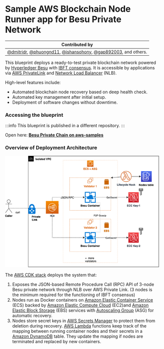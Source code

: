 # Sample AWS Blockchain Node Runner app for Besu Private Network

| Contributed by |
|:--------------------:|
| [@dmitridr](https://github.com/dmitridr), [@phuongnd11](https://github.com/phuongnd11), [@ishansohony](https://github.com/ishansohony), [@gap892003](https://github.com/gap892003), and others. |

This blueprint deploys a ready-to-test private blockchain network powered by [Hyperledger Besu](https://github.com/hyperledger/besu/) with [IBFT consensus](https://arxiv.org/abs/2002.03613). It is accessible by applications via [AWS PrivateLink](https://aws.amazon.com/privatelink/) and [Network Load Balancer](https://docs.aws.amazon.com/elasticloadbalancing/latest/network/introduction.html) (NLB).

High-level features include: 
- Automated blockchain node recovery based on deep health check.
- Automated key management after initial setup.
- Deployment of software changes without downtime.

### Accessing the blueprint

:::info
This blueprint is published in a different repository.
:::

Open here: **[Besu Private Chain on aws-samples](https://github.com/aws-samples/besu-private-chain/tree/main)**

### Overview of Deployment Architecture

![Besu Private Network Deployment](./doc/assets/BesuPrivateBlockchainArchitecture.png)

The [AWS CDK stack](https://github.com/worldwide-asset-exchange/wax-aws-cdk) deploys the system that:

1. Exposes the JSON-based Remote Procedure Call (RPC) API of 3-node Besu private network through NLB over AWS Private Link. (3 nodes is the minimum required for the functioning of IBFT consensus)
2. Nodes run as Docker containers on [Amazon Elastic Container Service](https://aws.amazon.com/ecs/) (ECS) backed by [Amazon Elastic Compute Cloud](https://aws.amazon.com/ec2/) (EC2)and [Amazon Elastic Block Storage](https://aws.amazon.com/ebs/) (EBS) services with [Autoscaling Group](https://docs.aws.amazon.com/autoscaling/ec2/userguide/auto-scaling-groups.html) (ASG) for automatic recovery.
3. Nodes store secret keys in [AWS Secrets Manager](https://docs.aws.amazon.com/secretsmanager/latest/userguide/intro.html) to protect them from deletion during recovery. [AWS Lambda](https://aws.amazon.com/lambda/) functions keep track of the mapping between running container nodes and their secrets in a [Amazon DynamoDB](https://aws.amazon.com/dynamodb/) table. They update the mapping if nodes are terminated and replaced by new containers.
